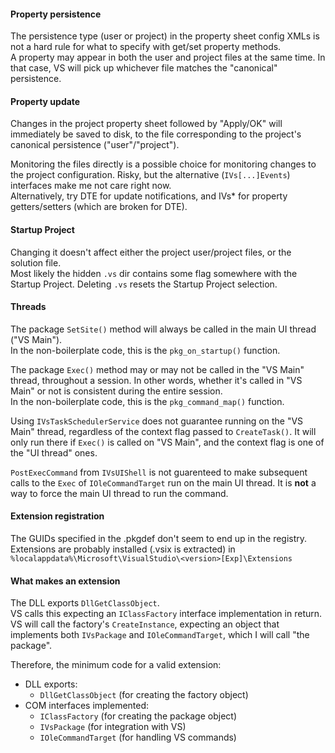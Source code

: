 #### Property persistence 

The persistence type (user or project) in the property sheet config XMLs is not a hard rule for what to specify with 
get/set property methods.  
A property may appear in both the user and project files at the same time. In that case, VS will pick up whichever
file matches the "canonical" persistence.

#### Property update

Changes in the project property sheet followed by "Apply/OK" will immediately be saved to disk, to the file 
corresponding to the project's canonical persistence ("user"/"project").  

Monitoring the files directly is a possible choice for monitoring changes to the project configuration. 
Risky, but the alternative (`IVs[...]Events`) interfaces make me not care right now.  
Alternatively, try DTE for update notifications, and IVs* for property getters/setters (which are broken for DTE).

#### Startup Project

Changing it doesn't affect either the project user/project files, or the solution file.  
Most likely the hidden `.vs` dir contains some flag somewhere with the Startup Project. 
Deleting `.vs` resets the Startup Project selection.

#### Threads

The package `SetSite()` method will always be called in the main UI thread ("VS Main").  
In the non-boilerplate code, this is the `pkg_on_startup()` function. 

The package `Exec()` method may or may not be called in the "VS Main" thread, throughout a session. 
In other words, whether it's called in "VS Main" or not is consistent during the entire session.  
In the non-boilerplate code, this is the `pkg_command_map()` function. 

Using `IVsTaskSchedulerService` does not guarantee running on the "VS Main" thread, regardless of the context flag
passed to `CreateTask()`. 
It will only run there if `Exec()` is called on "VS Main", and the context flag is one of the "UI thread" ones. 

`PostExecCommand` from `IVsUIShell` is not guarenteed to make subsequent calls to the `Exec` of `IOleCommandTarget` run on the main UI thread. It is **not** a way to force the main UI thread to run the command.

#### Extension registration

The GUIDs specified in the .pkgdef don't seem to end up in the registry.  
Extensions are probably installed (.vsix is extracted) in `%localappdata%\Microsoft\VisualStudio\<version>[Exp]\Extensions`

#### What makes an extension

The DLL exports `DllGetClassObject`.  
VS calls this expecting an `IClassFactory` interface implementation in return.  
VS will call the factory's `CreateInstance`, expecting an object that implements both `IVsPackage` and `IOleCommandTarget`, which I will call "the package".

Therefore, the minimum code for a valid extension:
- DLL exports:
  - `DllGetClassObject` (for creating the factory object)
- COM interfaces implemented:
  - `IClassFactory` (for creating the package object)
  - `IVsPackage` (for integration with VS)
  - `IOleCommandTarget` (for handling VS commands)